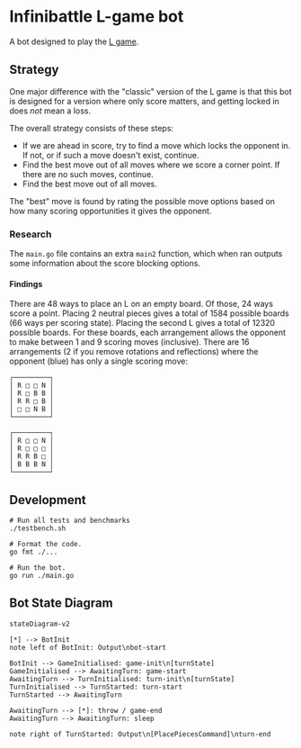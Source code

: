 # Infinibattle L-game bot

A bot designed to play the [L game](https://en.wikipedia.org/wiki/L_game).

## Strategy

One major difference with the "classic" version of the L game is that this bot is designed for a version where only score matters, and getting locked in does _not_ mean a loss.

The overall strategy consists of these steps:

- If we are ahead in score, try to find a move which locks the opponent in. If not, or if such a move doesn't exist, continue.
- Find the best move out of all moves where we score a corner point. If there are no such moves, continue.
- Find the best move out of all moves.

The "best" move is found by rating the possible move options based on how many scoring opportunities it gives the opponent.

### Research

The `main.go` file contains an extra `main2` function, which when ran outputs some information about the score blocking options.

#### Findings

There are 48 ways to place an L on an empty board.
Of those, 24 ways score a point.
Placing 2 neutral pieces gives a total of 1584 possible boards (66 ways per scoring state).
Placing the second L gives a total of 12320 possible boards.
For these boards, each arrangement allows the opponent to make between 1 and 9 scoring moves (inclusive).
There are 16 arrangements (2 if you remove rotations and reflections) where the opponent (blue) has only a single scoring move:

```
┌─────────┐
│ R □ □ N │
│ R □ B B │
│ R R □ B │
│ □ □ N B │
└─────────┘

┌─────────┐
│ R □ □ N │
│ R □ □ □ │
│ R R B □ │
│ B B B N │
└─────────┘
```

## Development

```shell
# Run all tests and benchmarks
./testbench.sh

# Format the code.
go fmt ./...

# Run the bot.
go run ./main.go
```

## Bot State Diagram

```mermaid
stateDiagram-v2

[*] --> BotInit
note left of BotInit: Output\nbot-start

BotInit --> GameInitialised: game-init\n[turnState]
GameInitialised --> AwaitingTurn: game-start
AwaitingTurn --> TurnInitialised: turn-init\n[turnState]
TurnInitialised --> TurnStarted: turn-start
TurnStarted --> AwaitingTurn

AwaitingTurn --> [*]: throw / game-end
AwaitingTurn --> AwaitingTurn: sleep

note right of TurnStarted: Output\n[PlacePiecesCommand]\nturn-end

```
